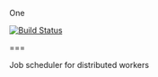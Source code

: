 One

[![Build Status](https://travis-ci.org/zhangyuan/One.svg)](https://travis-ci.org/zhangyuan/One)

===

Job scheduler for distributed workers
